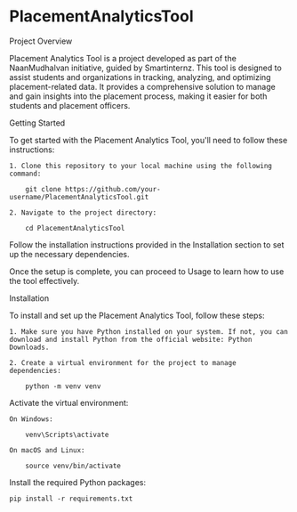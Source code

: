 # PlacementAnalyticsTool

Project Overview

Placement Analytics Tool is a project developed as part of the NaanMudhalvan initiative, guided by Smartinternz. This tool is designed to assist students and organizations in tracking, analyzing, and optimizing placement-related data. It provides a comprehensive solution to manage and gain insights into the placement process, making it easier for both students and placement officers.

Getting Started

To get started with the Placement Analytics Tool, you'll need to follow these instructions:

    1. Clone this repository to your local machine using the following command:

        git clone https://github.com/your-username/PlacementAnalyticsTool.git

    2. Navigate to the project directory:
        
        cd PlacementAnalyticsTool

Follow the installation instructions provided in the Installation section to set up the necessary dependencies.

Once the setup is complete, you can proceed to Usage to learn how to use the tool effectively.

Installation

To install and set up the Placement Analytics Tool, follow these steps:

    1. Make sure you have Python installed on your system. If not, you can download and install Python from the official website: Python Downloads.

    2. Create a virtual environment for the project to manage dependencies:

        python -m venv venv

Activate the virtual environment:

    On Windows:

        venv\Scripts\activate

    On macOS and Linux:

        source venv/bin/activate

Install the required Python packages:

    pip install -r requirements.txt
